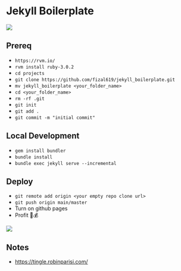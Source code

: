 # Jekyll Boilerplate

![](https://media4.giphy.com/media/XCySRAv55S4hMviZfw/200w.gif?cid=6c09b952oebp6y3fc6j5r5oj42dud2x5rg8g18t4uj8e8826&ep=v1_gifs_search&rid=200w.gif&ct=g)

## Prereq

- `https://rvm.io/`
- `rvm install ruby-3.0.2`
- `cd projects`
- `git clone https://github.com/fizal619/jekyll_boilerplate.git`
- `mv jekyll_boilerplate <your_folder_name>`
- `cd <your_folder_name>`
- `rm -rf .git`
- `git init`
- `git add .`
- `git commit -m "initial commit"`

## Local Development
- `gem install bundler`
- `bundle install`
- `bundle exec jekyll serve --incremental`

## Deploy
- `git remote add origin <your empty repo clone url>`
- `git push origin main/master`
- Turn on github pages
- Profit 🤑💰

![](https://www.gifcen.com/wp-content/uploads/2022/04/bully-maguire-dancing-gif-2.gif)

## Notes
- https://tingle.robinparisi.com/
